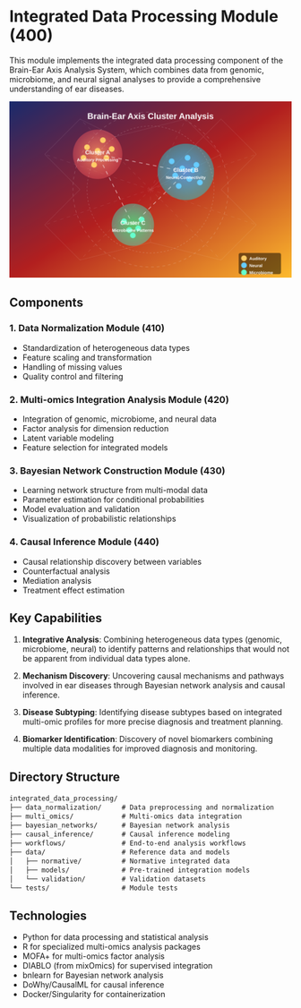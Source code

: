# Integrated Data Processing Module (400)

This module implements the integrated data processing component of the Brain-Ear Axis Analysis System, which combines data from genomic, microbiome, and neural signal analyses to provide a comprehensive understanding of ear diseases.

![Integrated Data Processing](https://raw.githubusercontent.com/JJshome/Brain-Ear-Axis/main/examples/clustering_analysis.svg)

## Components

### 1. Data Normalization Module (410)
- Standardization of heterogeneous data types
- Feature scaling and transformation
- Handling of missing values
- Quality control and filtering

### 2. Multi-omics Integration Analysis Module (420)
- Integration of genomic, microbiome, and neural data
- Factor analysis for dimension reduction
- Latent variable modeling
- Feature selection for integrated models

### 3. Bayesian Network Construction Module (430)
- Learning network structure from multi-modal data
- Parameter estimation for conditional probabilities
- Model evaluation and validation
- Visualization of probabilistic relationships

### 4. Causal Inference Module (440)
- Causal relationship discovery between variables
- Counterfactual analysis
- Mediation analysis
- Treatment effect estimation

## Key Capabilities

1. **Integrative Analysis**: Combining heterogeneous data types (genomic, microbiome, neural) to identify patterns and relationships that would not be apparent from individual data types alone.

2. **Mechanism Discovery**: Uncovering causal mechanisms and pathways involved in ear diseases through Bayesian network analysis and causal inference.

3. **Disease Subtyping**: Identifying disease subtypes based on integrated multi-omic profiles for more precise diagnosis and treatment planning.

4. **Biomarker Identification**: Discovery of novel biomarkers combining multiple data modalities for improved diagnosis and monitoring.

## Directory Structure

```
integrated_data_processing/
├── data_normalization/     # Data preprocessing and normalization
├── multi_omics/            # Multi-omics data integration
├── bayesian_networks/      # Bayesian network analysis
├── causal_inference/       # Causal inference modeling
├── workflows/              # End-to-end analysis workflows
├── data/                   # Reference data and models
│   ├── normative/          # Normative integrated data
│   ├── models/             # Pre-trained integration models
│   └── validation/         # Validation datasets
└── tests/                  # Module tests
```

## Technologies

- Python for data processing and statistical analysis
- R for specialized multi-omics analysis packages
- MOFA+ for multi-omics factor analysis
- DIABLO (from mixOmics) for supervised integration
- bnlearn for Bayesian network analysis
- DoWhy/CausalML for causal inference
- Docker/Singularity for containerization
